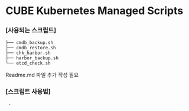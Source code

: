 # CUBE Kubernetes Managed Scripts

### [사용되는 스크립트]
```
├── cmdb_backup.sh
├── cmdb_restore.sh
├── chk_harbor.sh
├── harbor_backup.sh
└── etcd_check.sh

```

Readme.md 파일 추가 작성 필요

### [스크립트 사용법]
```
 - 


```
